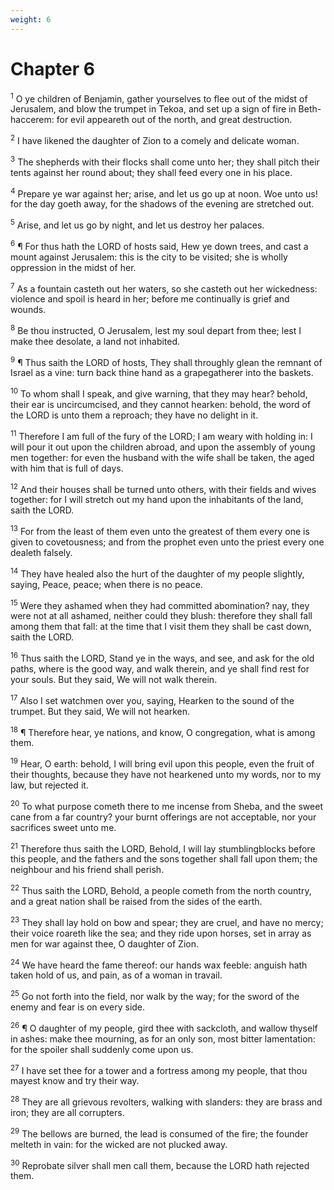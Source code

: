 ```yaml
---
weight: 6
---
```


# Chapter 6

<sup>1</sup> O ye children of Benjamin, gather yourselves to flee out of the midst of Jerusalem, and blow the trumpet in Tekoa, and set up a sign of fire in Beth-haccerem: for evil appeareth out of the north, and great destruction. 

<sup>2</sup> I have likened the daughter of Zion to a comely and delicate woman. 

<sup>3</sup> The shepherds with their flocks shall come unto her; they shall pitch their tents against her round about; they shall feed every one in his place. 

<sup>4</sup> Prepare ye war against her; arise, and let us go up at noon. Woe unto us! for the day goeth away, for the shadows of the evening are stretched out. 

<sup>5</sup> Arise, and let us go by night, and let us destroy her palaces. 

<sup>6</sup> ¶ For thus hath the LORD of hosts said, Hew ye down trees, and cast a mount against Jerusalem: this is the city to be visited; she is wholly oppression in the midst of her. 

<sup>7</sup> As a fountain casteth out her waters, so she casteth out her wickedness: violence and spoil is heard in her; before me continually is grief and wounds. 

<sup>8</sup> Be thou instructed, O Jerusalem, lest my soul depart from thee; lest I make thee desolate, a land not inhabited. 

<sup>9</sup> ¶ Thus saith the LORD of hosts, They shall throughly glean the remnant of Israel as a vine: turn back thine hand as a grapegatherer into the baskets. 

<sup>10</sup> To whom shall I speak, and give warning, that they may hear? behold, their ear is uncircumcised, and they cannot hearken: behold, the word of the LORD is unto them a reproach; they have no delight in it. 

<sup>11</sup> Therefore I am full of the fury of the LORD; I am weary with holding in: I will pour it out upon the children abroad, and upon the assembly of young men together: for even the husband with the wife shall be taken, the aged with him that is full of days. 

<sup>12</sup> And their houses shall be turned unto others, with their fields and wives together: for I will stretch out my hand upon the inhabitants of the land, saith the LORD. 

<sup>13</sup> For from the least of them even unto the greatest of them every one is given to covetousness; and from the prophet even unto the priest every one dealeth falsely. 

<sup>14</sup> They have healed also the hurt  of the daughter of my people slightly, saying, Peace, peace; when there is no peace. 

<sup>15</sup> Were they ashamed when they had committed abomination? nay, they were not at all ashamed, neither could they blush: therefore they shall fall among them that fall: at the time that I visit them they shall be cast down, saith the LORD. 

<sup>16</sup> Thus saith the LORD, Stand ye in the ways, and see, and ask for the old paths, where is the good way, and walk therein, and ye shall find rest for your souls. But they said, We will not walk therein. 

<sup>17</sup> Also I set watchmen over you, saying, Hearken to the sound of the trumpet. But they said, We will not hearken. 

<sup>18</sup> ¶ Therefore hear, ye nations, and know, O congregation, what is among them. 

<sup>19</sup> Hear, O earth: behold, I will bring evil upon this people, even the fruit of their thoughts, because they have not hearkened unto my words, nor to my law, but rejected it. 

<sup>20</sup> To what purpose cometh there to me incense from Sheba, and the sweet cane from a far country? your burnt offerings are not acceptable, nor your sacrifices sweet unto me. 

<sup>21</sup> Therefore thus saith the LORD, Behold, I will lay stumblingblocks before this people, and the fathers and the sons together shall fall upon them; the neighbour and his friend shall perish. 

<sup>22</sup> Thus saith the LORD, Behold, a people cometh from the north country, and a great nation shall be raised from the sides of the earth. 

<sup>23</sup> They shall lay hold on bow and spear; they are cruel, and have no mercy; their voice roareth like the sea; and they ride upon horses, set in array as men for war against thee, O daughter of Zion. 

<sup>24</sup> We have heard the fame thereof: our hands wax feeble: anguish hath taken hold of us, and pain, as of a woman in travail. 

<sup>25</sup> Go not forth into the field, nor walk by the way; for the sword of the enemy and fear is on every side. 

<sup>26</sup> ¶ O daughter of my people, gird thee with sackcloth, and wallow thyself in ashes: make thee mourning, as for an only son, most bitter lamentation: for the spoiler shall suddenly come upon us. 

<sup>27</sup> I have set thee for a tower and a fortress among my people, that thou mayest know and try their way. 

<sup>28</sup> They are all grievous revolters, walking with slanders: they are brass and iron; they are all corrupters. 

<sup>29</sup> The bellows are burned, the lead is consumed of the fire; the founder melteth in vain: for the wicked are not plucked away. 

<sup>30</sup> Reprobate silver shall men call them, because the LORD hath rejected them. 


